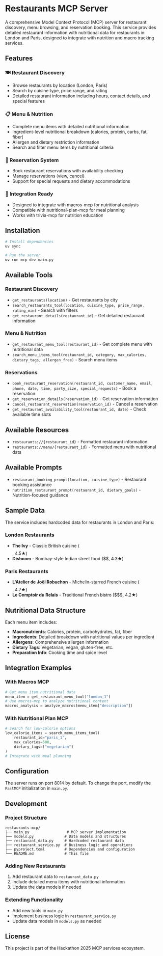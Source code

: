 # Restaurants MCP Server

A comprehensive Model Context Protocol (MCP) server for restaurant discovery, menu browsing, and reservation booking. This service provides detailed restaurant information with nutritional data for restaurants in London and Paris, designed to integrate with nutrition and macro tracking services.

## Features

### 🍽️ Restaurant Discovery
- Browse restaurants by location (London, Paris)
- Search by cuisine type, price range, and rating
- Detailed restaurant information including hours, contact details, and special features

### 📋 Menu & Nutrition
- Complete menu items with detailed nutritional information
- Ingredient-level nutritional breakdown (calories, protein, carbs, fat, fiber)
- Allergen and dietary restriction information
- Search and filter menu items by nutritional criteria

### 📅 Reservation System
- Book restaurant reservations with availability checking
- Manage reservations (view, cancel)
- Support for special requests and dietary accommodations

### 🔗 Integration Ready
- Designed to integrate with macros-mcp for nutritional analysis
- Compatible with nutritional-plan-mcp for meal planning
- Works with trivia-mcp for nutrition education

## Installation

```bash
# Install dependencies
uv sync

# Run the server
uv run mcp dev main.py
```

## Available Tools

### Restaurant Discovery
- `get_restaurants(location)` - Get restaurants by city
- `search_restaurants_tool(location, cuisine_type, price_range, rating_min)` - Search with filters
- `get_restaurant_details(restaurant_id)` - Get detailed restaurant information

### Menu & Nutrition
- `get_restaurant_menu_tool(restaurant_id)` - Get complete menu with nutritional data
- `search_menu_items_tool(restaurant_id, category, max_calories, dietary_tags, allergen_free)` - Search menu items

### Reservations
- `book_restaurant_reservation(restaurant_id, customer_name, email, phone, date, time, party_size, special_requests)` - Book a reservation
- `get_reservation_details(reservation_id)` - Get reservation information
- `cancel_restaurant_reservation(reservation_id)` - Cancel a reservation
- `get_restaurant_availability_tool(restaurant_id, date)` - Check available time slots

## Available Resources

- `restaurants://{restaurant_id}` - Formatted restaurant information
- `restaurants://menu/{restaurant_id}` - Formatted menu with nutritional data

## Available Prompts

- `restaurant_booking_prompt(location, cuisine_type)` - Restaurant booking assistance
- `nutrition_restaurant_prompt(restaurant_id, dietary_goals)` - Nutrition-focused guidance

## Sample Data

The service includes hardcoded data for restaurants in London and Paris:

### London Restaurants
- **The Ivy** - Classic British cuisine ($$$$, 4.5★)
- **Dishoom** - Bombay-style Indian street food ($$, 4.3★)

### Paris Restaurants
- **L'Atelier de Joël Robuchon** - Michelin-starred French cuisine ($$$$, 4.7★)
- **Le Comptoir du Relais** - Traditional French bistro ($$$, 4.2★)

## Nutritional Data Structure

Each menu item includes:
- **Macronutrients**: Calories, protein, carbohydrates, fat, fiber
- **Ingredients**: Detailed breakdown with nutritional values per ingredient
- **Allergens**: Comprehensive allergen information
- **Dietary Tags**: Vegetarian, vegan, gluten-free, etc.
- **Preparation Info**: Cooking time and spice level

## Integration Examples

### With Macros MCP
```python
# Get menu item nutritional data
menu_item = get_restaurant_menu_tool("london_1")
# Use macros-mcp to analyze nutritional content
macros_analysis = analyze_macros(menu_item["description"])
```

### With Nutritional Plan MCP
```python
# Search for low-calorie options
low_calorie_items = search_menu_items_tool(
    restaurant_id="paris_1",
    max_calories=500,
    dietary_tags=["vegetarian"]
)
# Integrate with meal planning
```

## Configuration

The server runs on port 8014 by default. To change the port, modify the `FastMCP` initialization in `main.py`.

## Development

### Project Structure
```
restaurants-mcp/
├── main.py                 # MCP server implementation
├── models.py              # Data models and structures
├── restaurant_data.py     # Hardcoded restaurant data
├── restaurant_service.py  # Business logic and operations
├── pyproject.toml         # Dependencies and configuration
└── README.md              # This file
```

### Adding New Restaurants
1. Add restaurant data to `restaurant_data.py`
2. Include detailed menu items with nutritional information
3. Update the data models if needed

### Extending Functionality
- Add new tools in `main.py`
- Implement business logic in `restaurant_service.py`
- Update data models in `models.py` as needed

## License

This project is part of the Hackathon 2025 MCP services ecosystem.